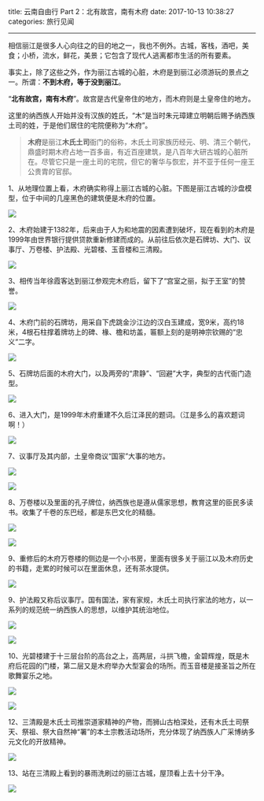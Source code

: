 title: 云南自由行 Part 2：北有故宫，南有木府
date: 2017-10-13 10:38:27
categories: 旅行见闻


---

相信丽江是很多人心向往之的目的地之一，我也不例外。古城，客栈，酒吧，美食；小桥，流水，鲜花，美景；它包含了现代人逃离都市生活的所有要素。

<!--more-->




事实上，除了这些之外，作为丽江古城的心脏，木府是到丽江必须游玩的景点之一。所谓：**不到木府，等于没到丽江**。

“**北有故宫，南有木府**”。故宫是古代皇帝住的地方，而木府则是土皇帝住的地方。

这里的纳西族人开始并没有汉族的姓氏，“木”是当时朱元璋建立明朝后赐予纳西族土司的姓，于是他们居住的宅院便称为“木府”。

> **木府**是丽江**木氏土司**衙门的俗称，木氏土司家族历经元、明、清三个朝代，鼎盛时期木府占地一百多亩，有近百座建筑，是八百年大研古城的心脏所在。尽管它只是一座土司的宅院，但它的奢华与恢宏，并不亚于任何一座王公贵胄的官邸。

1、从地理位置上看，木府确实称得上丽江古城的心脏。下图是丽江古城的沙盘模型，位于中间的几座黑色的建筑便是木府的位置。

![][1]

2、木府始建于1382年，后来由于人为和地震的因素遭到破坏，现在看到的木府是1999年由世界银行提供贷款重新修建而成的。从前往后依次是石牌坊、大门、议事厅、万卷楼、护法殿、光碧楼、玉音楼和三清殿。

![][2]

3、相传当年徐霞客达到丽江参观完木府后，留下了“宫室之丽，拟于王室”的赞誉。

![][3]

4、木府门前的石牌坊，用采自下虎跳金沙江边的汉白玉建成，宽9米，高约18米，4根石柱撑着牌坊上的碑、椽、檐和坊盖，匾额上刻的是明神宗钦赐的“忠义”二字。

![][4]

5、石牌坊后面的木府大门，以及两旁的“肃静”、“回避”大字，典型的古代衙门造型。

![][5]

6、进入大门，是1999年木府重建不久后江泽民的题词。（江是多么的喜欢题词啊！）

![][6]

7、议事厅及其内部，土皇帝商议“国家”大事的地方。

![][7]

![][8]

8、万卷楼以及里面的孔子牌位，纳西族也是遵从儒家思想，教育这里的臣民多读书。收集了千卷的东巴经，都是东巴文化的精髓。

![][9]

![][10]

9、重修后的木府万卷楼的侧边是一个小书房，里面有很多关于丽江以及木府历史的书籍，走累的时候可以在里面休息，还有茶水提供。

![][11]

9、护法殿又称后议事厅。国有国法，家有家规，木氏土司执行家法的地方，以一系列的规范统一纳西族人的思想，以维护其统治地位。

![][12]

![][13]

10、光碧楼建于十三层台阶的高台之上，高两层，斗拱飞檐，金碧辉煌，既是木府后花园的门楼，第二层又是木府举办大型宴会的场所。而玉音楼是接圣旨之所在歌舞宴乐之地。

![][14]

![][15]

12、三清殿是木氏土司推崇道家精神的产物，而狮山古柏深处，还有木氏土司祭天、祭祖、祭大自然神“署”的本土宗教活动场所，充分体现了纳西族人广采博纳多元文化的开放精神。

![][16]

13、站在三清殿上看到的暴雨洗刷过的丽江古城，屋顶看上去十分干净。

![][17]




  [1]: http://preview.ibb.co/jQ1uAb/IMG_3396.jpg
  [2]: http://preview.ibb.co/doQ4Ab/IMG_3422.jpg
  [3]: http://preview.ibb.co/gbw0iw/IMG_3426.jpg
  [4]: http://preview.ibb.co/cVEqJw/IMG_3334.jpg
  [5]: http://preview.ibb.co/ffDPAb/IMG_3425.jpg
  [6]: http://preview.ibb.co/iBPEAb/IMG_3420.jpg
  [7]: http://preview.ibb.co/e7VzbG/IMG_3418.jpg
  [8]: http://preview.ibb.co/moUBOw/IMG_3341.jpg
  [9]: http://preview.ibb.co/b2NWOw/IMG_3345.jpg
  [10]: http://preview.ibb.co/ekGfGG/IMG_3371.jpg
  [11]: http://preview.ibb.co/dPuEAb/IMG_3397.jpg
  [12]: http://preview.ibb.co/gYsgOw/IMG_3372.jpg
  [13]: http://preview.ibb.co/k7kXwG/IMG_3402.jpg
  [14]: http://preview.ibb.co/dORSVb/IMG_3413.jpg
  [15]: http://preview.ibb.co/iT8MOw/IMG_3379.jpg
  [16]: http://preview.ibb.co/njfqGG/IMG_3388.jpg
  [17]: http://preview.ibb.co/bUc4bG/IMG_3385.jpg